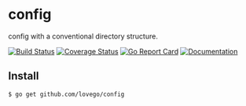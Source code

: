 # config 
config with a conventional directory structure.

[![Build Status](https://github.com/lovego/config/actions/workflows/go.yml/badge.svg)](https://github.com/lovego/config/actions/workflows/go.yml)
[![Coverage Status](https://coveralls.io/repos/github/lovego/config/badge.svg?branch=master)](https://coveralls.io/github/lovego/config)
[![Go Report Card](https://goreportcard.com/badge/github.com/lovego/config?1)](https://goreportcard.com/report/github.com/lovego/config)
[![Documentation](https://pkg.go.dev/badge/github.com/lovego/config)](https://pkg.go.dev/github.com/lovego/config@v0.3.0)

## Install
`$ go get github.com/lovego/config`

